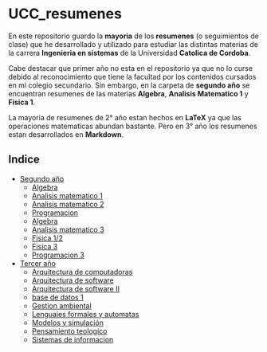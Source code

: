 # UCC_resumenes

En este repositorio guardo la **mayoria** de los **resumenes** (o seguimientos de clase) que he desarrollado y utilizado para estudiar las distintas materias de la carrera **Ingenieria en sistemas** de la Universidad **Catolica de Cordoba**.

Cabe destacar que primer año no esta en el repositorio ya que no lo curse debido al reconocimiento que tiene la facultad por los contenidos cursados en mi colegio secundario. Sin embargo, en la carpeta de **segundo año** se encuentran resumenes de las materias **Algebra**, **Analisis Matematico 1** y **Fisica 1**.

La mayoria de resumenes de 2° año estan hechos en **LaTeX** ya que las operaciones matematicas abundan bastante. Pero en 3° año los resumenes estan desarrollados en **Markdown**.

## Indice

- [Segundo año](./segundo_año)
  - [Algebra](./segundo_año/algebra)
  - [Analisis matematico 1](/segundo_año/analisis_matematico_1)
  - [Analisis matematico 2](/segundo_año/analisis_matematico_2)
  - [Programacion](/segundo_año/programacion_2)
  - [Algebra](./segundo_año/algebra/resumen.pdf)
  - [Analisis matematico 3](./segundo_año/analisis_matematico_3/resumen_AM_3.pdf)
  - [Fisica 1/2](./segundo_año/fisica_1_2)
  - [Fisica 3](./segundo_año/fisica_3)
  - [Programacion 3](./segundo_año/programacion_3/resumen_programacion_3.pdf)
- [Tercer año](./tercer_año)
  - [Arquitectura de computadoras](tercer_año/arquitectura_de_computadoras/resumen.md)
  - [Arquitectura de software](tercer_año/arquitectura_de_software/resumen.md)
  - [Arquitectura de software II](tercer_año/arquitectura_de_software_II/resumen.md)
  - [base de datos 1](./tercer_año/bases_de_datos_1/resumen.md)
  - [Gestion ambiental](./tercer_año/gestion_ambiental/resumen.md)
  - [Lenguajes formales y automatas](./tercer_año/lenguajes_f_a/resumen.md)
  - [Modelos y simulación](./tercer_año/modelos_y_simulacion/resumen.md)
  - [Pensamiento teologico](tercer_año/pensamiento_teologico/resumen.md)
  - [Sistemas de informacion](./tercer_año/sistemas_de_informacion/Resumen.md)